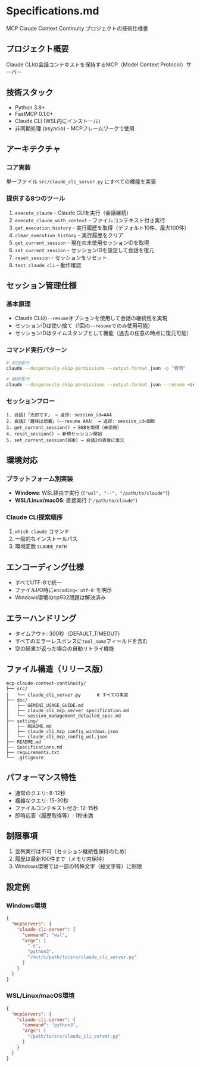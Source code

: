 # Specifications.md

MCP Claude Context Continuity プロジェクトの技術仕様書

## プロジェクト概要
Claude CLIの会話コンテキストを保持するMCP（Model Context Protocol）サーバー

## 技術スタック
- Python 3.8+
- FastMCP 0.1.0+
- Claude CLI (WSL内にインストール)
- 非同期処理 (asyncio) - MCPフレームワークで使用

## アーキテクチャ

### コア実装
単一ファイル `src/claude_cli_server.py` にすべての機能を実装

### 提供する8つのツール
1. `execute_claude` - Claude CLIを実行（会話継続）
2. `execute_claude_with_context` - ファイルコンテキスト付き実行
3. `get_execution_history` - 実行履歴を取得（デフォルト10件、最大100件）
4. `clear_execution_history` - 実行履歴をクリア
5. `get_current_session` - 現在の未使用セッションIDを取得
6. `set_current_session` - セッションIDを設定して会話を復元
7. `reset_session` - セッションをリセット
8. `test_claude_cli` - 動作確認

## セッション管理仕様

### 基本原理
- Claude CLIの`--resume`オプションを使用して会話の継続性を実現
- セッションIDは使い捨て（1回の`--resume`でのみ使用可能）
- セッションIDはタイムスタンプとして機能（過去の任意の時点に復元可能）

### コマンド実行パターン
```bash
# 初回実行
claude --dangerously-skip-permissions --output-format json -p "質問"

# 継続実行
claude --dangerously-skip-permissions --output-format json --resume <session_id> -p "質問"
```

### セッションフロー
```
1. 会話1「太郎です」 → 返却: session_id=AAA
2. 会話2「趣味は読書」（--resume AAA） → 返却: session_id=BBB
3. get_current_session() → BBBを取得（未使用）
4. reset_session() → 新規セッション開始
5. set_current_session(BBB) → 会話2の直後に復元
```

## 環境対応

### プラットフォーム別実装
- **Windows**: WSL経由で実行 (`["wsl", "--", "/path/to/claude"]`)
- **WSL/Linux/macOS**: 直接実行 (`"/path/to/claude"`)

### Claude CLI探索順序
1. `which claude` コマンド
2. 一般的なインストールパス
3. 環境変数 `CLAUDE_PATH`

## エンコーディング仕様
- すべてUTF-8で統一
- ファイルI/O時に`encoding='utf-8'`を明示
- Windows環境のcp932問題は解決済み

## エラーハンドリング
- タイムアウト: 300秒（DEFAULT_TIMEOUT）
- すべてのエラーレスポンスに`tool_name`フィールドを含む
- 空の結果が返った場合の自動リトライ機能

## ファイル構造（リリース版）
```
mcp-claude-context-continuity/
├── src/
│   └── claude_cli_server.py      # すべての実装
├── doc/
│   ├── GEMINI_USAGE_GUIDE.md
│   ├── claude_cli_mcp_server_specification.md
│   └── session_management_detailed_spec.md
├── setting/
│   ├── README.md
│   ├── claude_cli_mcp_config_windows.json
│   └── claude_cli_mcp_config_wsl.json
├── README.md
├── Specifications.md
├── requirements.txt
└── .gitignore
```

## パフォーマンス特性
- 通常のクエリ: 8-12秒
- 複雑なクエリ: 15-30秒
- ファイルコンテキスト付き: 12-15秒
- 即時応答（履歴取得等）: 1秒未満

## 制限事項
1. 並列実行は不可（セッション継続性保持のため）
2. 履歴は最新100件まで（メモリ内保持）
3. Windows環境では一部の特殊文字（絵文字等）に制限

## 設定例

### Windows環境
```json
{
  "mcpServers": {
    "claude-cli-server": {
      "command": "wsl",
      "args": [
        "-e",
        "python3",
        "/mnt/c/path/to/src/claude_cli_server.py"
      ]
    }
  }
}
```

### WSL/Linux/macOS環境
```json
{
  "mcpServers": {
    "claude-cli-server": {
      "command": "python3",
      "args": [
        "/path/to/src/claude_cli_server.py"
      ]
    }
  }
}
```